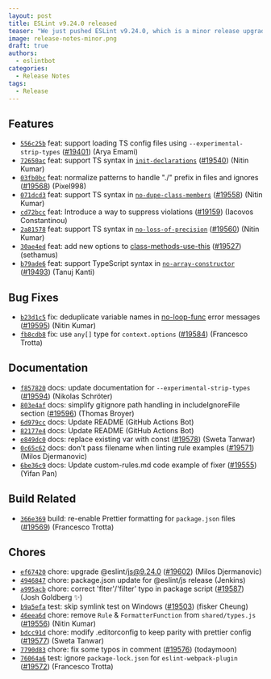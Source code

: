 ```yaml
---
layout: post
title: ESLint v9.24.0 released
teaser: "We just pushed ESLint v9.24.0, which is a minor release upgrade of ESLint. This release adds some new features and fixes several bugs found in the previous release."
image: release-notes-minor.png
draft: true
authors:
  - eslintbot
categories:
  - Release Notes
tags:
  - Release
---
```









## Features


* [`556c25b`](https://github.com/eslint/eslint/commit/556c25bbadd640ba9465ca6ec152f10959591666) feat: support loading TS config files using `--experimental-strip-types` ([#19401](https://github.com/eslint/eslint/issues/19401)) (Arya Emami)
* [`72650ac`](https://github.com/eslint/eslint/commit/72650acdb715fc25c675dc6368877b0e3f8d3885) feat: support TS syntax in [`init-declarations`](/docs/rules/init-declarations) ([#19540](https://github.com/eslint/eslint/issues/19540)) (Nitin Kumar)
* [`03fb0bc`](https://github.com/eslint/eslint/commit/03fb0bca2be41597fcea7c0e84456bbaf2e5acca) feat: normalize patterns to handle "./" prefix in files and ignores ([#19568](https://github.com/eslint/eslint/issues/19568)) (Pixel998)
* [`071dcd3`](https://github.com/eslint/eslint/commit/071dcd3a8e34aeeb52d0b9c23c2c4a1e58b45858) feat: support TS syntax in [`no-dupe-class-members`](/docs/rules/no-dupe-class-members) ([#19558](https://github.com/eslint/eslint/issues/19558)) (Nitin Kumar)
* [`cd72bcc`](https://github.com/eslint/eslint/commit/cd72bcc0c8d81fbf47ff3c8fe05ae48e1d862246) feat: Introduce a way to suppress violations ([#19159](https://github.com/eslint/eslint/issues/19159)) (Iacovos Constantinou)
* [`2a81578`](https://github.com/eslint/eslint/commit/2a81578ac179b1eeb1484fddee31913ed99042a2) feat: support TS syntax in [`no-loss-of-precision`](/docs/rules/no-loss-of-precision) ([#19560](https://github.com/eslint/eslint/issues/19560)) (Nitin Kumar)
* [`30ae4ed`](https://github.com/eslint/eslint/commit/30ae4ed093d19e9950d09c2ab57f43d3564e31c9) feat: add new options to [class-methods-use-this](/docs/rules/class-methods-use-this) ([#19527](https://github.com/eslint/eslint/issues/19527)) (sethamus)
* [`b79ade6`](https://github.com/eslint/eslint/commit/b79ade6c1e0765457637f7ddaa52a39eed3aad38) feat: support TypeScript syntax in [`no-array-constructor`](/docs/rules/no-array-constructor) ([#19493](https://github.com/eslint/eslint/issues/19493)) (Tanuj Kanti)






## Bug Fixes


* [`b23d1c5`](https://github.com/eslint/eslint/commit/b23d1c5f0297c5e2e9a4ff70533f3c0bdbfc34b8) fix: deduplicate variable names in [no-loop-func](/docs/rules/no-loop-func) error messages ([#19595](https://github.com/eslint/eslint/issues/19595)) (Nitin Kumar)
* [`fb8cdb8`](https://github.com/eslint/eslint/commit/fb8cdb842edcc035969e14b7b7e3ee372304f2d7) fix: use `any[]` type for `context.options` ([#19584](https://github.com/eslint/eslint/issues/19584)) (Francesco Trotta)




## Documentation


* [`f857820`](https://github.com/eslint/eslint/commit/f8578206cc9b9fcd03dc5311f8a2d96b7b3359a5) docs: update documentation for `--experimental-strip-types` ([#19594](https://github.com/eslint/eslint/issues/19594)) (Nikolas Schröter)
* [`803e4af`](https://github.com/eslint/eslint/commit/803e4af48e7fc3a2051e8c384f30fe4a318520e3) docs: simplify gitignore path handling in includeIgnoreFile section ([#19596](https://github.com/eslint/eslint/issues/19596)) (Thomas Broyer)
* [`6d979cc`](https://github.com/eslint/eslint/commit/6d979ccc183454e616bc82a598db5402e9d63dcf) docs: Update README (GitHub Actions Bot)
* [`82177e4`](https://github.com/eslint/eslint/commit/82177e4108d6b3e63ece6072d923c0a2c08907bf) docs: Update README (GitHub Actions Bot)
* [`e849dc0`](https://github.com/eslint/eslint/commit/e849dc01286cde5b6e2f0e04bf36928710633715) docs: replace existing var with const ([#19578](https://github.com/eslint/eslint/issues/19578)) (Sweta Tanwar)
* [`0c65c62`](https://github.com/eslint/eslint/commit/0c65c628022ff3ce40598c1a6ce95728e7eda317) docs: don't pass filename when linting rule examples ([#19571](https://github.com/eslint/eslint/issues/19571)) (Milos Djermanovic)
* [`6be36c9`](https://github.com/eslint/eslint/commit/6be36c99432ecdc72e33b6fb3293cf28f66ab78d) docs: Update custom-rules.md code example of fixer ([#19555](https://github.com/eslint/eslint/issues/19555)) (Yifan Pan)






## Build Related


* [`366e369`](https://github.com/eslint/eslint/commit/366e3694afd85ab6605adf4fee4dfa1316be8b74) build: re-enable Prettier formatting for `package.json` files ([#19569](https://github.com/eslint/eslint/issues/19569)) (Francesco Trotta)




## Chores


* [`ef67420`](https://github.com/eslint/eslint/commit/ef6742091d49fc1809ad933f1daeff7124f57e93) chore: upgrade @eslint/js@9.24.0 ([#19602](https://github.com/eslint/eslint/issues/19602)) (Milos Djermanovic)
* [`4946847`](https://github.com/eslint/eslint/commit/4946847bb675ee26c3a52bfe3bca63a0dc5e5c61) chore: package.json update for @eslint/js release (Jenkins)
* [`a995acb`](https://github.com/eslint/eslint/commit/a995acbe32471ce8c20cbf9f48b4f3e1d8bc2229) chore: correct 'flter'/'filter' typo in package script ([#19587](https://github.com/eslint/eslint/issues/19587)) (Josh Goldberg ✨)
* [`b9a5efa`](https://github.com/eslint/eslint/commit/b9a5efa937046f2d3f97e6caabb67a4bc182c983) test: skip symlink test on Windows ([#19503](https://github.com/eslint/eslint/issues/19503)) (fisker Cheung)
* [`46eea6d`](https://github.com/eslint/eslint/commit/46eea6d1cbed41d020cb76841ebba30710b0afd0) chore: remove `Rule` & `FormatterFunction` from `shared/types.js` ([#19556](https://github.com/eslint/eslint/issues/19556)) (Nitin Kumar)
* [`bdcc91d`](https://github.com/eslint/eslint/commit/bdcc91d5b61ad1b3e55044767362548c906f5462) chore: modify .editorconfig to keep parity with prettier config ([#19577](https://github.com/eslint/eslint/issues/19577)) (Sweta Tanwar)
* [`7790d83`](https://github.com/eslint/eslint/commit/7790d8305a8cef7cc95c331205d59d6b3c2b4e2e) chore: fix some typos in comment ([#19576](https://github.com/eslint/eslint/issues/19576)) (todaymoon)
* [`76064a6`](https://github.com/eslint/eslint/commit/76064a632438533bbb90e253ec72d172e948d200) test: ignore `package-lock.json` for `eslint-webpack-plugin` ([#19572](https://github.com/eslint/eslint/issues/19572)) (Francesco Trotta)


